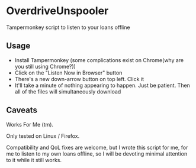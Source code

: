 # OverdriveUnspooler
Tampermonkey script to listen to your loans offline

## Usage

- Install Tampermonkey (some complications exist on Chrome(why are you still using Chrome?))
- Click on the "Listen Now in Browser" button
- There's a new down-arrow button on top left. Click it
- It'll take a minute of nothing appearing to happen. Just be patient. Then all of the files will simultaneously download


## Caveats

Works For Me (tm).

Only tested on Linux / Firefox.


Compatibility and QoL fixes are welcome, but I wrote this script for me, for me to listen to my own loans offline, so I will be devoting minimal attention to it while it still works.
